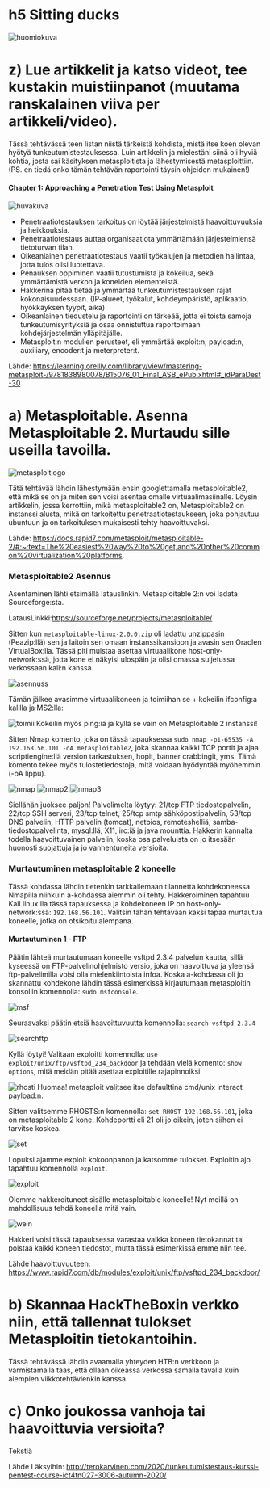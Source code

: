 # h5 Sitting ducks #

![huomiokuva](https://www.wgu.edu/content/dam/web-sites/blog-newsroom/blog/images/national/2019/august/grey-hat-hacking.jpg)

# z) Lue artikkelit ja katso videot, tee kustakin muistiinpanot (muutama ranskalainen viiva per artikkeli/video). #

Tässä tehtävässä teen listan niistä tärkeistä kohdista, mistä itse koen olevan hyötyä tunkeutumistestauksessa. Luin artikkelin ja mielestäni siinä oli hyviä kohtia, josta sai käsityksen metasploitista ja lähestymisestä metasploittiin. (PS. en tiedä onko tämän tehtävän raportointi täysin ohjeiden mukainen!)


#### Chapter 1: Approaching a Penetration Test Using Metasploit ####

![huvakuva](https://github.com/samuli-salonen/-Tunkeutumistestaus-ict4tn027-3006-ti-2020s/blob/main/h5/huva.png)

- Penetraatiotestauksen tarkoitus on löytää järjestelmistä haavoittuvuuksia ja heikkouksia.
- Penetraatiotestaus auttaa organisaatiota ymmärtämään järjestelmiensä tietoturvan tilan.
- Oikeanlainen penetraatiotestaus vaatii työkalujen ja metodien hallintaa, jotta tulos olisi luotettava.
- Penauksen oppiminen vaatii tutustumista ja kokeilua, sekä ymmärtämistä verkon ja koneiden elementeistä.
- Hakkerina pitää tietää ja ymmärtää tunkeutumistestauksen rajat kokonaisuudessaan. (IP-alueet, työkalut, kohdeympäristö, aplikaatio, hyökkäyksen tyypit, aika)
- Oikeanlainen tiedustelu ja raportointi on tärkeää, jotta ei toista samoja tunkeutumisyrityksiä ja osaa onnistuttua raportoimaan kohdejärjestelmän ylläpitäjälle.
- Metasploit:n modulien perusteet, eli ymmärtää exploit:n, payload:n, auxiliary, encoder:t ja meterpreter:t.

Lähde: https://learning.oreilly.com/library/view/mastering-metasploit-/9781838980078/B15076_01_Final_ASB_ePub.xhtml#_idParaDest-30

# a) Metasploitable. Asenna Metasploitable 2. Murtaudu sille useilla tavoilla.  #

![metasploitlogo](https://res-3.cloudinary.com/crunchbase-production/image/upload/c_lpad,h_256,w_256,f_auto,q_auto:eco/v1469039917/hodwdopd059vkn2k1b5a.png)

Tätä tehtävää lähdin lähestymään ensin googlettamalla metasploitable2, että mikä se on ja miten sen voisi asentaa omalle virtuaalimasiinalle. Löysin artikkelin, jossa kerrottiin, mikä metasploitable2 on, Metasploitable2 on instanssi alusta, mikä on tarkoitettu penetraatiotestaukseen, joka pohjautuu ubuntuun ja on tarkoituksen mukaisesti tehty haavoittuvaksi.

Lähde: https://docs.rapid7.com/metasploit/metasploitable-2/#:~:text=The%20easiest%20way%20to%20get,and%20other%20common%20virtualization%20platforms.

### Metasploitable2 Asennus ###

Asentaminen lähti etsimällä latauslinkin. Metasploitable 2:n voi ladata Sourceforge:sta.

LatausLinkki:https://sourceforge.net/projects/metasploitable/

Sitten kun ```metasploitable-linux-2.0.0.zip``` oli ladattu unzippasin (Peazip:llä) sen ja laitoin sen omaan instanssikansioon ja avasin sen Oraclen VirtualBox:lla. Tässä piti muistaa asettaa virtuaalikone host-only-network:ssä, jotta kone ei näkyisi ulospäin ja olisi omassa suljetussa verkossaan kali:n kanssa.

![asennuss](https://github.com/samuli-salonen/-Tunkeutumistestaus-ict4tn027-3006-ti-2020s/blob/main/h5/asennuss.png)

Tämän jälkee avasimme virtuaalikoneen ja toimiihan se + kokeilin ifconfig:a kalilla ja MS2:lla:

![toimii](https://github.com/samuli-salonen/-Tunkeutumistestaus-ict4tn027-3006-ti-2020s/blob/main/h5/toimii.png)
Kokeilin myös ping:iä ja kyllä se vain on Metasploitable 2 instanssi!

Sitten Nmap komento, joka on tässä tapauksessa ```sudo nmap -p1-65535 -A 192.168.56.101 -oA metasploitable2```, joka skannaa kaikki TCP portit ja ajaa scriptiengine:llä version tarkastuksen, hopit, banner crabbingit, yms. Tämä komento tekee myös tulostetiedostoja, mitä voidaan hyödyntää myöhemmin (-oA lippu). 

![nmap](https://github.com/samuli-salonen/-Tunkeutumistestaus-ict4tn027-3006-ti-2020s/blob/main/h5/nmapp.png)
![nmap2](https://github.com/samuli-salonen/-Tunkeutumistestaus-ict4tn027-3006-ti-2020s/blob/main/h5/nmapp2.png)
![nmap3](https://github.com/samuli-salonen/-Tunkeutumistestaus-ict4tn027-3006-ti-2020s/blob/main/h5/nmapp3.png)

Siellähän juoksee paljon! Palvelimelta löytyy: 21/tcp FTP tiedostopalvelin, 22/tcp SSH serveri, 23/tcp telnet, 25/tcp smtp sähköpostipalvelin, 53/tcp DNS palvelin, HTTP palvelin (tomcat), netbios, remoteshelliä, samba-tiedostopalvelinta, mysql:llä, X11, irc:iä ja java mounttia. Hakkerin kannalta todella haavoittuvainen palvelin, koska osa palveluista on jo itsesään huonosti suojattuja ja jo vanhentuneita versioita.

### Murtautuminen metasploitable 2 koneelle ###

Tässä kohdassa lähdin tietenkin tarkkailemaan tilannetta kohdekoneessa Nmapilla niinkuin a-kohdassa aiemmin oli tehty. Hakkeroiminen tapahtuu Kali linux:lla tässä tapauksessa ja kohdekoneen IP on host-only-network:ssä: ```192.168.56.101```. Valitsin tähän tehtävään kaksi tapaa murtautua koneelle, jotka on otsikoitu alempana.

#### Murtautuminen 1 - FTP ####

Päätin lähteä murtautumaan koneelle vsftpd 2.3.4 palvelun kautta, sillä kyseessä on FTP-palvelinohjelmisto versio, joka on haavoittuva ja yleensä ftp-palvelimilla voisi olla mielenkiintoista infoa. Koska a-kohdassa oli jo skannattu kohdekone lähdin tässä esimerkissä kirjautumaan metasploitin konsoliin komennolla: ```sudo msfconsole```.

![msf](https://github.com/samuli-salonen/-Tunkeutumistestaus-ict4tn027-3006-ti-2020s/blob/main/h5/consolelogin.png)

Seuraavaksi päätin etsiä haavoittuvuutta komennolla: ```search vsftpd 2.3.4```

![searchftp](https://github.com/samuli-salonen/-Tunkeutumistestaus-ict4tn027-3006-ti-2020s/blob/main/h5/searchftp.png)

Kyllä löytyi! Valitaan exploitti komennolla: ```use exploit/unix/ftp/vsftpd_234_backdoor``` ja tehdään vielä komento: ```show options```, mitä meidän pitää asettaa exploitille rajapinnoiksi.

![rhosti](https://github.com/samuli-salonen/-Tunkeutumistestaus-ict4tn027-3006-ti-2020s/blob/main/h5/rhosti.png)
Huomaa! metasploit valitsee itse defaulttina cmd/unix interact payload:n.

Sitten valitsemme RHOSTS:n komennolla: ```set RHOST 192.168.56.101```, joka on metasploitable 2 kone. Kohdeportti eli 21 oli jo oikein, joten siihen ei tarvitse koskea.

![set](https://github.com/samuli-salonen/-Tunkeutumistestaus-ict4tn027-3006-ti-2020s/blob/main/h5/sett.png)

Lopuksi ajamme exploit kokoonpanon ja katsomme tulokset. Exploitin ajo tapahtuu komennolla ```exploit```.

![exploit](https://github.com/samuli-salonen/-Tunkeutumistestaus-ict4tn027-3006-ti-2020s/blob/main/h5/exploit.png)

Olemme hakkeroituneet sisälle metasploitable koneelle! Nyt meillä on mahdollisuus tehdä koneella mitä vain.

![wein](https://github.com/samuli-salonen/-Tunkeutumistestaus-ict4tn027-3006-ti-2020s/blob/main/h5/wein.png)

Hakkeri voisi tässä tapauksessa varastaa vaikka koneen tietokannat tai poistaa kaikki koneen tiedostot, mutta tässä esimerkissä emme niin tee.

Lähde haavoittuvuuteen: https://www.rapid7.com/db/modules/exploit/unix/ftp/vsftpd_234_backdoor/

# b) Skannaa HackTheBoxin verkko niin, että tallennat tulokset Metasploitin tietokantoihin. #

Tässä tehtävässä lähdin avaamalla yhteyden HTB:n verkkoon ja varmistamalla taas, että ollaan oikeassa verkossa samalla tavalla kuin aiempien viikkotehtävienkin kanssa.

# c) Onko joukossa vanhoja tai haavoittuvia versioita? #

Tekstiä

Lähde Läksyihin: http://terokarvinen.com/2020/tunkeutumistestaus-kurssi-pentest-course-ict4tn027-3006-autumn-2020/
